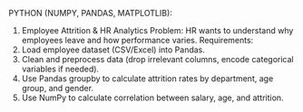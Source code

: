 PYTHON (NUMPY, PANDAS, MATPLOTLIB):
1. Employee Attrition & HR Analytics
 Problem: HR wants to understand why employees leave and how performance varies.
 Requirements:
1.	Load employee dataset (CSV/Excel) into Pandas.
2.	Clean and preprocess data (drop irrelevant columns, encode categorical variables if needed).
3.	Use Pandas groupby to calculate attrition rates by department, age group, and gender.
4.	Use NumPy to calculate correlation between salary, age, and attrition.

